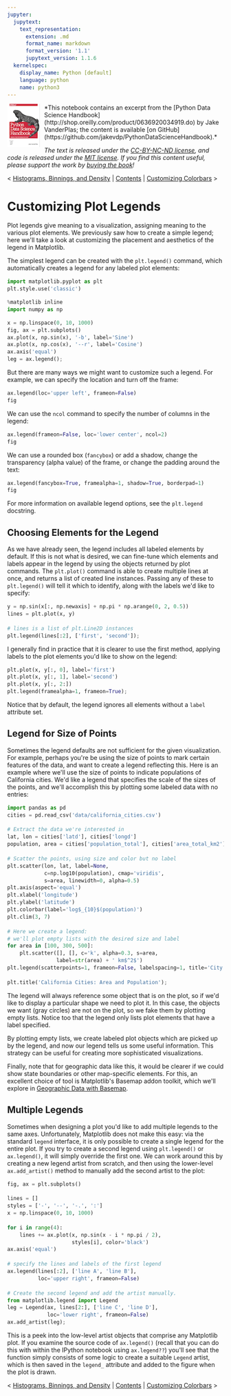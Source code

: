 ```yaml
---
jupyter:
  jupytext:
    text_representation:
      extension: .md
      format_name: markdown
      format_version: '1.1'
      jupytext_version: 1.1.6
  kernelspec:
    display_name: Python [default]
    language: python
    name: python3
---
```


<!--BOOK_INFORMATION-->
<img align="left" style="padding-right:10px;" src="figures/PDSH-cover-small.png">
*This notebook contains an excerpt from the [Python Data Science Handbook](http://shop.oreilly.com/product/0636920034919.do) by Jake VanderPlas; the content is available [on GitHub](https://github.com/jakevdp/PythonDataScienceHandbook).*

*The text is released under the [CC-BY-NC-ND license](https://creativecommons.org/licenses/by-nc-nd/3.0/us/legalcode), and code is released under the [MIT license](https://opensource.org/licenses/MIT). If you find this content useful, please support the work by [buying the book](http://shop.oreilly.com/product/0636920034919.do)!*


<!--NAVIGATION-->
< [Histograms, Binnings, and Density](04.05-Histograms-and-Binnings.ipynb) | [Contents](Index.ipynb) | [Customizing Colorbars](04.07-Customizing-Colorbars.ipynb) >


# Customizing Plot Legends


Plot legends give meaning to a visualization, assigning meaning to the various plot elements.
We previously saw how to create a simple legend; here we'll take a look at customizing the placement and aesthetics of the legend in Matplotlib.

The simplest legend can be created with the ``plt.legend()`` command, which automatically creates a legend for any labeled plot elements:

```python
import matplotlib.pyplot as plt
plt.style.use('classic')
```

```python
%matplotlib inline
import numpy as np
```

```python
x = np.linspace(0, 10, 1000)
fig, ax = plt.subplots()
ax.plot(x, np.sin(x), '-b', label='Sine')
ax.plot(x, np.cos(x), '--r', label='Cosine')
ax.axis('equal')
leg = ax.legend();
```

But there are many ways we might want to customize such a legend.
For example, we can specify the location and turn off the frame:

```python
ax.legend(loc='upper left', frameon=False)
fig
```

We can use the ``ncol`` command to specify the number of columns in the legend:

```python
ax.legend(frameon=False, loc='lower center', ncol=2)
fig
```

We can use a rounded box (``fancybox``) or add a shadow, change the transparency (alpha value) of the frame, or change the padding around the text:

```python
ax.legend(fancybox=True, framealpha=1, shadow=True, borderpad=1)
fig
```

For more information on available legend options, see the ``plt.legend`` docstring.


## Choosing Elements for the Legend

As we have already seen, the legend includes all labeled elements by default.
If this is not what is desired, we can fine-tune which elements and labels appear in the legend by using the objects returned by plot commands.
The ``plt.plot()`` command is able to create multiple lines at once, and returns a list of created line instances.
Passing any of these to ``plt.legend()`` will tell it which to identify, along with the labels we'd like to specify:

```python
y = np.sin(x[:, np.newaxis] + np.pi * np.arange(0, 2, 0.5))
lines = plt.plot(x, y)

# lines is a list of plt.Line2D instances
plt.legend(lines[:2], ['first', 'second']);
```

I generally find in practice that it is clearer to use the first method, applying labels to the plot elements you'd like to show on the legend:

```python
plt.plot(x, y[:, 0], label='first')
plt.plot(x, y[:, 1], label='second')
plt.plot(x, y[:, 2:])
plt.legend(framealpha=1, frameon=True);
```

Notice that by default, the legend ignores all elements without a ``label`` attribute set.


## Legend for Size of Points

Sometimes the legend defaults are not sufficient for the given visualization.
For example, perhaps you're be using the size of points to mark certain features of the data, and want to create a legend reflecting this.
Here is an example where we'll use the size of points to indicate populations of California cities.
We'd like a legend that specifies the scale of the sizes of the points, and we'll accomplish this by plotting some labeled data with no entries:

```python
import pandas as pd
cities = pd.read_csv('data/california_cities.csv')

# Extract the data we're interested in
lat, lon = cities['latd'], cities['longd']
population, area = cities['population_total'], cities['area_total_km2']

# Scatter the points, using size and color but no label
plt.scatter(lon, lat, label=None,
            c=np.log10(population), cmap='viridis',
            s=area, linewidth=0, alpha=0.5)
plt.axis(aspect='equal')
plt.xlabel('longitude')
plt.ylabel('latitude')
plt.colorbar(label='log$_{10}$(population)')
plt.clim(3, 7)

# Here we create a legend:
# we'll plot empty lists with the desired size and label
for area in [100, 300, 500]:
    plt.scatter([], [], c='k', alpha=0.3, s=area,
                label=str(area) + ' km$^2$')
plt.legend(scatterpoints=1, frameon=False, labelspacing=1, title='City Area')

plt.title('California Cities: Area and Population');
```

The legend will always reference some object that is on the plot, so if we'd like to display a particular shape we need to plot it.
In this case, the objects we want (gray circles) are not on the plot, so we fake them by plotting empty lists.
Notice too that the legend only lists plot elements that have a label specified.

By plotting empty lists, we create labeled plot objects which are picked up by the legend, and now our legend tells us some useful information.
This strategy can be useful for creating more sophisticated visualizations.

Finally, note that for geographic data like this, it would be clearer if we could show state boundaries or other map-specific elements.
For this, an excellent choice of tool is Matplotlib's Basemap addon toolkit, which we'll explore in [Geographic Data with Basemap](04.13-Geographic-Data-With-Basemap.ipynb).


## Multiple Legends

Sometimes when designing a plot you'd like to add multiple legends to the same axes.
Unfortunately, Matplotlib does not make this easy: via the standard ``legend`` interface, it is only possible to create a single legend for the entire plot.
If you try to create a second legend using ``plt.legend()`` or ``ax.legend()``, it will simply override the first one.
We can work around this by creating a new legend artist from scratch, and then using the lower-level ``ax.add_artist()`` method to manually add the second artist to the plot:

```python
fig, ax = plt.subplots()

lines = []
styles = ['-', '--', '-.', ':']
x = np.linspace(0, 10, 1000)

for i in range(4):
    lines += ax.plot(x, np.sin(x - i * np.pi / 2),
                     styles[i], color='black')
ax.axis('equal')

# specify the lines and labels of the first legend
ax.legend(lines[:2], ['line A', 'line B'],
          loc='upper right', frameon=False)

# Create the second legend and add the artist manually.
from matplotlib.legend import Legend
leg = Legend(ax, lines[2:], ['line C', 'line D'],
             loc='lower right', frameon=False)
ax.add_artist(leg);
```

This is a peek into the low-level artist objects that comprise any Matplotlib plot.
If you examine the source code of ``ax.legend()`` (recall that you can do this with within the IPython notebook using ``ax.legend??``) you'll see that the function simply consists of some logic to create a suitable ``Legend`` artist, which is then saved in the ``legend_`` attribute and added to the figure when the plot is drawn.


<!--NAVIGATION-->
< [Histograms, Binnings, and Density](04.05-Histograms-and-Binnings.ipynb) | [Contents](Index.ipynb) | [Customizing Colorbars](04.07-Customizing-Colorbars.ipynb) >
